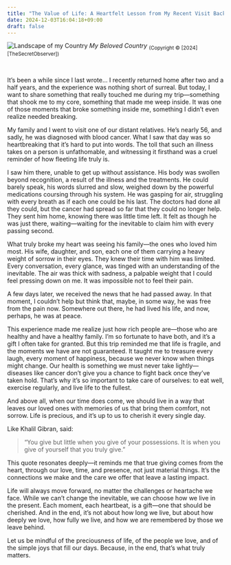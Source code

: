 ```yaml
---
title: "The Value of Life: A Heartfelt Lesson from My Recent Visit Back Home"
date: 2024-12-03T16:04:18+09:00
draft: false
---
```

![Landscape of my Country](/images/Back-Home/Beautiful-Lake-Hills.jpg)
_My Beloved Country_ 
<sub>(Copyright © [2024] [TheSecretObserver])</sub>

<br/>

<span class="first-word">I</span>t’s been a while since I last wrote… I recently returned home after two and a half years, and the experience was nothing short of surreal. But today, I want to share something that really touched me during my trip—something that shook me to my core, something that made me weep inside. It was one of those moments that broke something inside me, something I didn’t even realize needed breaking.

My family and I went to visit one of our distant relatives. He’s nearly 56, and sadly, he was diagnosed with blood cancer. What I saw that day was so heartbreaking that it’s hard to put into words. The toll that such an illness takes on a person is unfathomable, and witnessing it firsthand was a cruel reminder of how fleeting life truly is.

I saw him there, unable to get up without assistance. His body was swollen beyond recognition, a result of the illness and the treatments. He could barely speak, his words slurred and slow, weighed down by the powerful medications coursing through his system. He was gasping for air, struggling with every breath as if each one could be his last. The doctors had done all they could, but the cancer had spread so far that they could no longer help. They sent him home, knowing there was little time left. It felt as though he was just there, waiting—waiting for the inevitable to claim him with every passing second.

What truly broke my heart was seeing his family—the ones who loved him most. His wife, daughter, and son, each one of them carrying a heavy weight of sorrow in their eyes. They knew their time with him was limited. Every conversation, every glance, was tinged with an understanding of the inevitable. The air was thick with sadness, a palpable weight that I could feel pressing down on me. It was impossible not to feel their pain.

A few days later, we received the news that he had passed away. In that moment, I couldn’t help but think that, maybe, in some way, he was free from the pain now. Somewhere out there, he had lived his life, and now, perhaps, he was at peace.

This experience made me realize just how rich people are—those who are healthy and have a healthy family. I’m so fortunate to have both, and it’s a gift I often take for granted. But this trip reminded me that life is fragile, and the moments we have are not guaranteed. It taught me to treasure every laugh, every moment of happiness, because we never know when things might change. Our health is something we must never take lightly—diseases like cancer don’t give you a chance to fight back once they’ve taken hold. That’s why it’s so important to take care of ourselves: to eat well, exercise regularly, and live life to the fullest.

And above all, when our time does come, we should live in a way that leaves our loved ones with memories of us that bring them comfort, not sorrow. Life is precious, and it’s up to us to cherish it every single day.

Like  Khalil Gibran, said: 

> “You give but little when you give of your possessions. It is when you give of yourself that you truly give.”

This quote resonates deeply—it reminds me that true giving comes from the heart, through our love, time, and presence, not just material things. It’s the connections we make and the care we offer that leave a lasting impact.

Life will always move forward, no matter the challenges or heartache we face. While we can’t change the inevitable, we can choose how we live in the present. Each moment, each heartbeat, is a gift—one that should be cherished. And in the end, it’s not about how long we live, but about how deeply we love, how fully we live, and how we are remembered by those we leave behind.

Let us be mindful of the preciousness of life, of the people we love, and of the simple joys that fill our days. Because, in the end, that’s what truly matters.